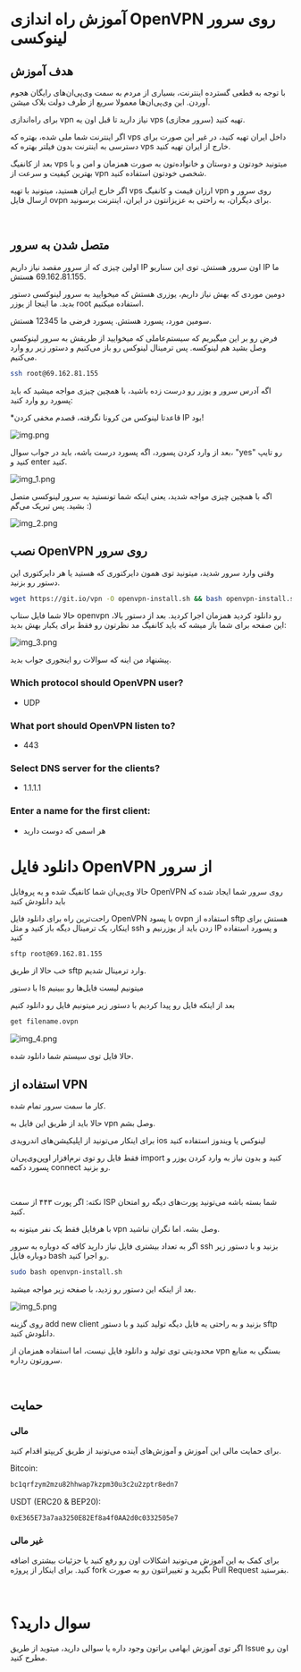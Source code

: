 # آموزش راه اندازی OpenVPN روی سرور لینوکسی

## هدف آموزش
با توجه به قطعی گسترده اینترنت، بسیاری از مردم به سمت وی‌پی‌ان‌های   رایگان هجوم آوردن. این وی‌پی‌ان‌ها معمولا سریع از طرف دولت بلاک میشن.

برای راه‌اندازی vpn نیاز دارید تا قبل اون یه vps (سرور مجازی) تهیه کنید.

اگر اینترنت شما ملی شده، بهتره که vps داخل ایران تهیه کنید، در غیر این صورت برای دسترسی به اینترنت بدون فیلتر بهتره که vps خارج از ایران تهیه کنید.

بعد از کانفیگ vps میتونید خودتون و دوستان و خانواده‌تون به صورت همزمان و امن و با بهترین کیفیت و سرعت از vpn شخصی خودتون استفاده کنید.

اگر خارج ایران هستید، میتونید با تهیه vps ارزان قیمت و کانفیگ vpn روی سرور و ارسال فایل ovpn برای دیگران، به راحتی به عزیزانتون در ایران، اینترنت برسونید.

<br>

## متصل شدن به سرور


اولین چیزی که از سرور مقصد نیاز داریم IP اون سرور هستش. توی این سناریو IP ما 69.162.81.155 هستش.

دومین موردی که بهش نیاز داریم، یوزری هستش که میخوایید به سرور لینوکسی دستور بدید. ما اینجا از یوزر root استفاده میکنیم.

سومین مورد، پسورد هستش. پسورد فرضی ما 12345 هستش.


فرض رو بر این میگیریم که سیستم‌عاملی که میخوایید از طریقش به سرور لینوکسی وصل بشید هم لینوکسه. پس ترمینال لینوکس رو باز می‌کنیم و دستور زیر رو وارد می‌کنیم.

```bash
ssh root@69.162.81.155
```


اگه آدرس سرور و یوزر رو درست زده باشید، با همچین چیزی مواجه میشید که باید پسورد رو وارد کنید:

*قاعدتا لینوکس من کرونا نگرفته، قصدم مخفی کردن IP بود!

![img.png](files/img.png)

بعد از وارد کردن پسورد، اگه پسورد درست باشه، باید در جواب سوال، "yes" رو تایپ کنید و enter کنید.

![img_1.png](files/img_1.png)


اگه با همچین چیزی مواجه شدید، یعنی اینکه شما تونستید به سرور لینوکسی متصل بشید. پس تبریک می‌گم :)

![img_2.png](files/img_2.png)

## نصب OpenVPN روی سرور

وقتی وارد سرور شدید، میتونید توی همون دایرکتوری که هستید یا هر دایرکتوری این دستور رو بزنید.

```bash
wget https://git.io/vpn -O openvpn-install.sh && bash openvpn-install.sh
```

حالا شما فایل ستاپ openvpn رو دانلود کردید همزمان اجرا کردید. 
بعد از دستور بالا، این صفحه برای شما باز میشه که باید کانفیگ مد نظرتون رو فقط برای یکبار بهش بدید:

![img_3.png](files/img_3.png)

پیشنهاد من اینه که سوالات رو اینجوری جواب بدید.
### Which protocol should OpenVPN user? 
- UDP
### What port should OpenVPN listen to?
- 443
### Select DNS server for the clients?
- 1.1.1.1
### Enter a name for the first client:
- هر اسمی که دوست دارید


# دانلود فایل OpenVPN از سرور
حالا وی‌پی‌ان شما کانفیگ شده و یه پروفایل OpenVPN روی سرور شما ایجاد شده که باید دانلودش کنید

راحت‌ترین راه برای دانلود فایل OpenVPN با پسود ovpn استفاده از sftp هستش
برای اینکار، یک ترمینال دیگه باز کنید و مثل ssh زدن باید از یوزرنیم و IP و پسورد استفاده کنید

```bash
sftp root@69.162.81.155
```

خب حالا از طریق sftp وارد ترمینال شدیم.

با دستور ls میتونیم لیست فایل‌ها رو ببینیم

بعد از اینکه فایل رو پیدا کردیم با دستور زیر میتونیم فایل رو دانلود کنیم

```bash
get filename.ovpn
```

![img_4.png](files/img_4.png)

حالا فایل توی سیستم شما دانلود شده. 


## استفاده از VPN
کار ما سمت سرور تمام شده.

حالا باید از طریق این فایل به vpn وصل بشم.

برای اینکار می‌تونید از اپلیکیشن‌های اندرویدی ios لینوکس یا ویندوز استفاده کنید


فقط فایل رو توی نرم‌افزار اوپن‌وی‌پی‌ان import کنید و بدون نیاز به وارد کردن یوزر و پسورد دکمه connect رو بزنید.

<br>

نکته: اگر پورت ۴۴۳ از سمت ISP شما بسته باشه می‌تونید پورت‌های دیگه رو امتحان کنید.

با هرفایل فقط یک نفر میتونه به vpn وصل بشه. اما نگران نباشید.

اگر به تعداد بیشتری فایل نیاز دارید کافه که دوباره به سرور ssh بزنید و با دستور زیر دوباره فایل bash رو اجرا کنید.


```bash
sudo bash openvpn-install.sh
```

بعد از اینکه این دستور رو زدید، با صفحه زیر مواجه میشید.

![img_5.png](files/img_5.png)

روی گزینه add new client بزنید و به راحتی یه فایل دیگه تولید کنید و با دستور sftp دانلودش کنید.

محدودیتی توی تولید و دانلود فایل نیست، اما استفاده همزمان از vpn بستگی به منابع سرورتون رداره.

<br>

## حمایت
### مالی
برای حمایت مالی این آموزش و آموزش‌های آینده می‌تونید از طریق کریپتو اقدام کنید.

Bitcoin:

```bash
bc1qrfzym2mzu82hhwap7kzpm30u3c2u2zptr8edn7
```

USDT (ERC20 & BEP20):


```bash
0xE365E73a7aa3250E82Ef8a4f0AA2d0c0332505e7
```

### غیر مالی
برای کمک به این آموزش می‌تونید اشکالات اون رو رفع کنید یا جزئیات بیشتری اضافه کنید. برای اینکار از پروژه fork بگیرید و تغییراتتون رو به صورت Pull Request بفرستید.

<br>

# سوال دارید؟
اگر توی آموزش ابهامی براتون وجود داره یا سوالی دارید، میتوید از طریق Issue اون رو مطرح کنید.